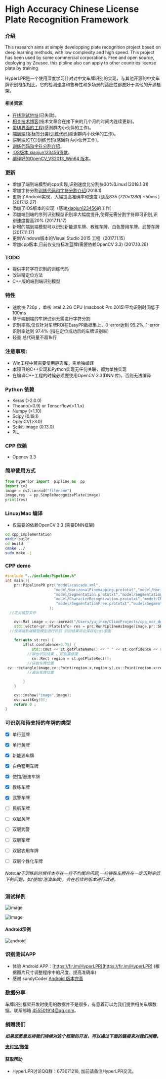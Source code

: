 # High Accuracy Chinese License Plate Recognition Framework

### 介绍
This research aims at simply developping plate recognition project based on deep learning methods, with low complexity and high speed. This 
project has been used by some commercial corporations. Free and open source, deploying by Zeusee. this pipline also can apply to other countries license plate by training

HyperLPR是一个使用深度学习针对对中文车牌识别的实现，与其他开源的中文车牌识别框架相比，它的检测速度和鲁棒性和多场景的适应性都要好于其他的开源框架。

#### 相关资源 
+ [在线测试地址](http://sftera.vicp.io:8000/uploader)(已失效)。
+ [相关技术博客](http://blog.csdn.net/relocy/article/details/78705662)(技术文章会在接下来的几个月的时间内连续更新)。
+ [带UI界面的工程](https://pan.baidu.com/s/1cNWpK6)(感谢群内小伙伴的工作)。
+ [端到端(多标签分类)训练代码](https://github.com/LCorleone/hyperlpr-train_e2e)(感谢群内小伙伴的工作)。
+ [端到端(CTC)训练代码](https://github.com/armaab/hyperlpr-train)(感谢群内小伙伴工作)。
+ [训练代码和字符分割介绍](https://github.com/zeusees/HyperLPR-Training)。
+ [IOS版本 xiaojun123456贡献](https://github.com/xiaojun123456)。
+ [编译好的OpenCV_VS2013_Win64 版本](https://pan.baidu.com/s/1c3cgGyk)。

### 更新
+ 增加了端到端模型的cpp实现,识别速度比分割快30%(Linux)(2018.1.31)
+ 增加字符分割[训练代码和字符分割介绍](https://github.com/zeusees/HyperLPR-Training)(2018.1)
+ 更新了Android实现，大幅提高准确率和速度 (骁龙835 (*720*x*1280*)  ~50ms )(2017.12.27)
+ 添加了IOS版本的实现（感谢[xiaojun123456](https://github.com/xiaojun123456)的工作）
+ 添加端到端的序列识别模型识别率大幅度提升,使得无需分割字符即可识别,识别速度提高20% (2017.11.17)
+ 新增的端到端模型可以识别新能源车牌、教练车牌、白色警用车牌、武警车牌 (2017.11.17)
+ 更新Windows版本的Visual Studio 2015 工程（2017.11.15）
+ 增加cpp版本,目前仅支持标准蓝牌(需要依赖OpenCV 3.3) (2017.10.28)

### TODO

+ 提供字符字符识别的训练代码
+ 改进精定位方法
+ C++版的端到端识别模型

### 特性

+ 速度快 720p ，单核 Intel 2.2G CPU (macbook Pro 2015)平均识别时间低于100ms
+ 基于端到端的车牌识别无需进行字符分割
+ 识别率高,仅仅针对车牌ROI在EasyPR数据集上，0-error达到 95.2%, 1-error识别率达到 97.4% (指在定位成功后的车牌识别率)
+ 轻量 总代码量不超1k行

### 注意事项:

+ Win工程中若需要使用静态库，需单独编译
+ 本项目的C++实现和Python实现无任何关联，都为单独实现
+ 在编译C++工程的时候必须要使用OpenCV 3.3(DNN 库)，否则无法编译 

### Python 依赖

+ Keras (>2.0.0)
+ Theano(>0.9) or Tensorflow(>1.1.x)
+ Numpy (>1.10)
+ Scipy (0.19.1)
+ OpenCV(>3.0)
+ Scikit-image (0.13.0)
+ PIL

### CPP 依赖

+ Opencv 3.3

### 简单使用方式

```python
from hyperlpr import  pipline as  pp
import cv2
image = cv2.imread("filename")
image,res  = pp.SimpleRecognizePlate(image)
print(res)
```
### Linux/Mac 编译

+ 仅需要的依赖OpenCV 3.3 (需要DNN框架)

```bash
cd cpp_implementation
mkdir build 
cd build
cmake ../
sudo make -j 
```

### CPP demo

```cpp
#include "../include/Pipeline.h"
int main(){
    pr::PipelinePR prc("model/cascade.xml",
                      "model/HorizonalFinemapping.prototxt","model/HorizonalFinemapping.caffemodel",
                      "model/Segmentation.prototxt","model/Segmentation.caffemodel",
                      "model/CharacterRecognization.prototxt","model/CharacterRecognization.caffemodel",
                       "model/SegmentationFree.prototxt","model/SegmentationFree.caffemodel"
                    );
  //定义模型文件

    cv::Mat image = cv::imread("/Users/yujinke/ClionProjects/cpp_ocr_demo/test.png");
    std::vector<pr::PlateInfo> res = prc.RunPiplineAsImage(image,pr::SEGMENTATION_FREE_METHOD);
  //使用端到端模型模型进行识别 识别结果将会保存在res里面
 
    for(auto st:res) {
        if(st.confidence>0.75) {
            std::cout << st.getPlateName() << " " << st.confidence << std::endl;
          //输出识别结果 、识别置信度
            cv::Rect region = st.getPlateRect();
          //获取车牌位置
 cv::rectangle(image,cv::Point(region.x,region.y),cv::Point(region.x+region.width,region.y+region.height),cv::Scalar(255,255,0),2);
          //画出车牌位置
          
        }
    }

    cv::imshow("image",image);
    cv::waitKey(0);
    return 0 ;
}
```

### 

### 可识别和待支持的车牌的类型

- [x] 单行蓝牌
- [x] 单行黄牌
- [x] 新能源车牌
- [x] 白色警用车牌
- [x] 使馆/港澳车牌
- [x] 教练车牌
- [x] 武警车牌
- [ ] 民航车牌
- [ ] 双层黄牌
- [ ] 双层武警
- [ ] 双层军牌
- [ ] 双层农用车牌
- [ ] 双层个性化车牌


###### Note:由于训练的时候样本存在一些不均衡的问题,一些特殊车牌存在一定识别率低下的问题，如(使馆/港澳车牌)，会在后续的版本进行改进。


### 测试样例

![image](./demo_images/test.png)

![image](./demo_images/15.jpg)

#### Android示例

![android](./demo_images/android.png)

### 识别测试APP

- 体验 Android APP：[https://fir.im/HyperLPR](https://fir.im/HyperLPR) (根据图片尺寸调整程序中的尺度，提高准确率)
- 感谢 sundyCoder [Android 版本完善](https://github.com/sundyCoder/hyperlpr4Android) 

### 数据分享

车牌识别框架开发时使用的数据并不是很多，有意着可以为我们提供相关车牌数据。联系邮箱 455501914@qq.com。

### 捐赠我们

***如果您愿意支持我们持续对这个框架的开发，可以通过下面的链接来对我们捐赠。***

**[支付宝/微信](http://chuantu.biz/t6/178/1513525003x-1404758184.png)**

#### 获取帮助

+ HyperLPR讨论QQ群：673071218, 加前请备注HyperLPR交流。


